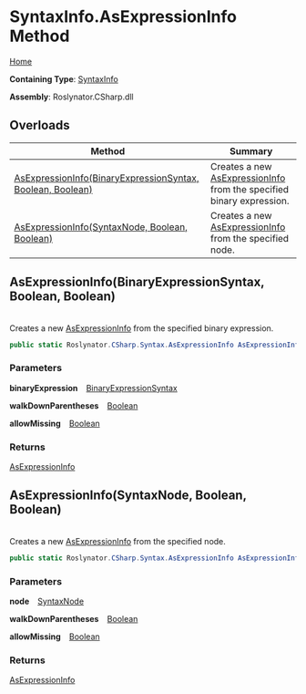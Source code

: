 # SyntaxInfo\.AsExpressionInfo Method

[Home](../../../../README.md)

**Containing Type**: [SyntaxInfo](../README.md)

**Assembly**: Roslynator\.CSharp\.dll

## Overloads

| Method | Summary |
| ------ | ------- |
| [AsExpressionInfo(BinaryExpressionSyntax, Boolean, Boolean)](#Roslynator_CSharp_SyntaxInfo_AsExpressionInfo_Microsoft_CodeAnalysis_CSharp_Syntax_BinaryExpressionSyntax_System_Boolean_System_Boolean_) | Creates a new [AsExpressionInfo](../../Syntax/AsExpressionInfo/README.md) from the specified binary expression\. |
| [AsExpressionInfo(SyntaxNode, Boolean, Boolean)](#Roslynator_CSharp_SyntaxInfo_AsExpressionInfo_Microsoft_CodeAnalysis_SyntaxNode_System_Boolean_System_Boolean_) | Creates a new [AsExpressionInfo](../../Syntax/AsExpressionInfo/README.md) from the specified node\. |

## AsExpressionInfo\(BinaryExpressionSyntax, Boolean, Boolean\) <a name="Roslynator_CSharp_SyntaxInfo_AsExpressionInfo_Microsoft_CodeAnalysis_CSharp_Syntax_BinaryExpressionSyntax_System_Boolean_System_Boolean_"></a>

\
Creates a new [AsExpressionInfo](../../Syntax/AsExpressionInfo/README.md) from the specified binary expression\.

```csharp
public static Roslynator.CSharp.Syntax.AsExpressionInfo AsExpressionInfo(Microsoft.CodeAnalysis.CSharp.Syntax.BinaryExpressionSyntax binaryExpression, bool walkDownParentheses = true, bool allowMissing = false)
```

### Parameters

**binaryExpression** &ensp; [BinaryExpressionSyntax](https://docs.microsoft.com/en-us/dotnet/api/microsoft.codeanalysis.csharp.syntax.binaryexpressionsyntax)

**walkDownParentheses** &ensp; [Boolean](https://docs.microsoft.com/en-us/dotnet/api/system.boolean)

**allowMissing** &ensp; [Boolean](https://docs.microsoft.com/en-us/dotnet/api/system.boolean)

### Returns

[AsExpressionInfo](../../Syntax/AsExpressionInfo/README.md)

## AsExpressionInfo\(SyntaxNode, Boolean, Boolean\) <a name="Roslynator_CSharp_SyntaxInfo_AsExpressionInfo_Microsoft_CodeAnalysis_SyntaxNode_System_Boolean_System_Boolean_"></a>

\
Creates a new [AsExpressionInfo](../../Syntax/AsExpressionInfo/README.md) from the specified node\.

```csharp
public static Roslynator.CSharp.Syntax.AsExpressionInfo AsExpressionInfo(Microsoft.CodeAnalysis.SyntaxNode node, bool walkDownParentheses = true, bool allowMissing = false)
```

### Parameters

**node** &ensp; [SyntaxNode](https://docs.microsoft.com/en-us/dotnet/api/microsoft.codeanalysis.syntaxnode)

**walkDownParentheses** &ensp; [Boolean](https://docs.microsoft.com/en-us/dotnet/api/system.boolean)

**allowMissing** &ensp; [Boolean](https://docs.microsoft.com/en-us/dotnet/api/system.boolean)

### Returns

[AsExpressionInfo](../../Syntax/AsExpressionInfo/README.md)


